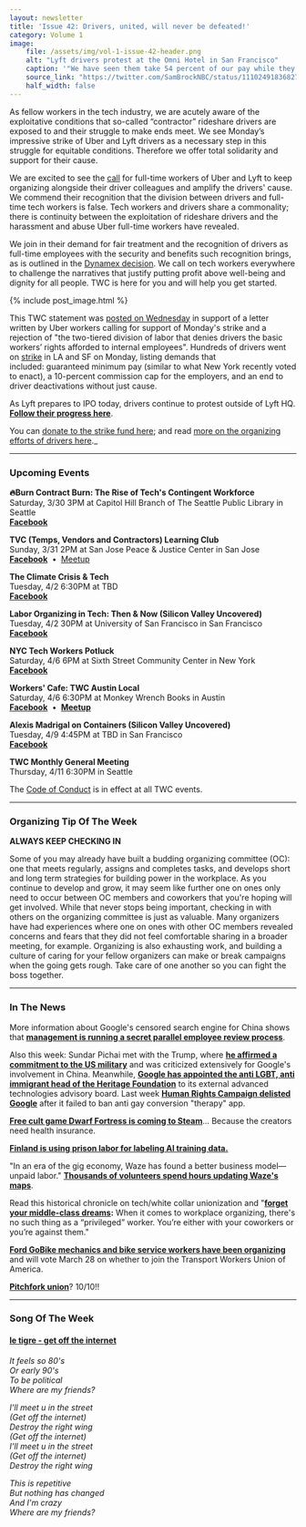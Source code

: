 ```yaml
---
layout: newsletter
title: 'Issue 42: Drivers, united, will never be defeated!'
category: Volume 1
image:
    file: /assets/img/vol-1-issue-42-header.png
    alt: "Lyft drivers protest at the Omni Hotel in San Francisco"
    caption: '"We have seen them take 54 percent of our pay while they are worth billions, but never before have they been so callous, so brazen."'
    source_link: "https://twitter.com/SamBrockNBC/status/1110249183682781184"
    half_width: false
---
```


<!-- Content imported from: https://us11.campaign-archive.com/?e=dbff030191&u=194e57c175176cfd13007a197&id=9458838536 -->

As fellow workers in the tech industry, we are acutely aware of the exploitative conditions that so-called “contractor” rideshare drivers are exposed to and their struggle to make ends meet. We see Monday’s impressive strike of Uber and Lyft drivers as a necessary step in this struggle for equitable conditions.&nbsp;Therefore we offer total solidarity and support for their cause.

<!--excerpt-->

We are excited to see the&nbsp;[call](https://onezero.medium.com/an-open-letter-to-uber-we-need-to-do-right-by-our-drivers-81453fad41e1)&nbsp;for full-time workers of Uber and Lyft to keep organizing alongside their driver colleagues and amplify the drivers' cause. We commend their recognition that the division between drivers and full-time tech workers is false. Tech workers and drivers share a commonality; there is continuity between the exploitation of rideshare drivers and the harassment and abuse Uber full-time workers&nbsp;have revealed.

We join in their demand for fair treatment and the recognition of drivers as full-time employees with the security and benefits such recognition brings, as is outlined in the&nbsp;[Dynamex decision](https://www.bloomberg.com/news/articles/2018-05-04/companies-may-need-to-rethink-gig-economy-after-court-ruling). We call on tech workers everywhere to challenge the narratives that justify putting profit above well-being and dignity for all people. TWC is here for you and will help you get started.

{% include post_image.html %}

This TWC statement was [posted on Wednesday](https://medium.com/@techworkersco_79433/in-solidarity-with-drivers-united-and-drivers-everywhere-fighting-for-dignity-42c0f58b9c35) in support of a letter written by Uber workers calling for support of Monday's strike and a rejection of&nbsp;"the two-tiered division of labor that denies drivers the basic workers’ rights afforded to internal employees". Hundreds of drivers went on&nbsp;[strike](https://gizmodo.com/hundreds-turn-out-to-picket-against-uber-amid-25-hour-d-1833553483)&nbsp;in LA and SF on Monday, listing demands that included:&nbsp;guaranteed minimum pay (similar to what New York recently voted to enact), a 10-percent commission cap for the employers, and an end to driver deactivations without just cause.

As Lyft prepares to IPO today, drivers continue to protest&nbsp;outside of Lyft HQ. [**Follow their progress here**](https://www.facebook.com/GigWorkersRising/).
  
You can [donate to the strike fund here](https://drivers-united.org/donate); and read [more on the organizing efforts of drivers here](https://www.theguardian.com/us-news/2019/mar/22/uber-lyft-ipo-drivers-unionize-low-pay-expenses?CMP=Share_iOSApp_Other)._

***

###  Upcoming Events

**🔥Burn Contract Burn: The Rise of Tech's Contingent Workforce**  
Saturday, 3/30 3PM at&nbsp;Capitol Hill Branch of The Seattle Public Library in Seattle  
[**Facebook**](https://www.facebook.com/events/304162906877287/)  

**TVC (Temps, Vendors and Contractors) Learning Club**  
Sunday, 3/31 2PM at San Jose Peace & Justice Center in San Jose  
[**Facebook**](https://www.facebook.com/events/787722754942574/)&nbsp; •&nbsp;&nbsp;[Meetup](https://www.meetup.com/Tech-Workers-Coalition/events/259587090/)  
  
**The Climate Crisis & Tech**  
Tuesday, 4/2 6:30PM at TBD&nbsp;  
[**Facebook**](https://www.facebook.com/events/296156404389221/)  
  
**Labor Organizing in Tech: Then & Now (Silicon Valley Uncovered)**  
Tuesday, 4/2 30PM at University of San Francisco in San Francisco&nbsp;  
[**Facebook**](https://www.facebook.com/events/2297620297228982/)  
  
**NYC Tech Workers Potluck**  
Saturday, 4/6 6PM at Sixth Street Community Center in New York&nbsp;  
[**Facebook**](https://www.facebook.com/events/423252708431308/)  
  
**Workers' Cafe: TWC Austin Local**  
Saturday, 4/6 6:30PM at Monkey Wrench Books in Austin  
**[Facebook](https://www.facebook.com/events/407359446696088/)**&nbsp; •&nbsp; [**Meetup**](https://meetu.ps/e/Gz1jX/3SQcb/f)

**Alexis Madrigal on Containers (Silicon Valley Uncovered)**  
Tuesday, 4/9 4:45PM at TBD in San Francisco  
[**Facebook**](https://www.facebook.com/events/323858001806146/)  
  
**TWC Monthly General Meeting**  
Thursday, 4/11 6:30PM in Seattle

The [Code of Conduct](https://techworkerscoalition.org/community-guide/) is in effect at all TWC events.

***

### Organizing Tip Of The Week

 **ALWAYS KEEP CHECKING IN**  
  
Some of you may already have built a budding organizing committee (OC): one that meets regularly, assigns and completes tasks, and develops short and long term strategies for building power in the workplace. As you continue to develop and grow, it may seem like further one on ones only need to occur between OC members and coworkers that you're hoping will get involved. While that never stops being important, checking in with others on the organizing committee is just as valuable. Many organizers have had experiences where one on ones with other OC members revealed concerns and fears that they did not feel comfortable sharing in a broader meeting, for example. Organizing is also exhausting work, and building a culture of caring for your fellow organizers can make or break campaigns when the going gets rough. Take care of one another so you can fight the boss together. 

***

### In The News

More information about Google's censored search engine for China shows that [**management is running a secret parallel employee review process**](https://theintercept.com/2019/03/27/google-dragonfly-china-review/).  
  
Also this week: Sundar Pichai met with the Trump, where [**he affirmed a commitment to the US military**](https://www.pinknews.co.uk/2019/03/27/google-ai-artificial-intelligence-ethics-board-kay-coles-james/) and was criticized extensively for Google's involvement in China. Meanwhile, [**Google has appointed the anti LGBT, anti immigrant head of the Heritage Foundation**](https://thehill.com/policy/technology/436222-human-rights-campaign-suspends-google-from-corporate-rankings) to its external advanced technologies advisory board. Last week&nbsp;[**Human Rights Campaign delisted Google**](https://mobile.twitter.com/JuliaAngwin/status/1108065919144726528) after it failed to ban anti gay conversion "therapy" app.  
  
[**Free cult game Dwarf Fortress is coming to Steam**](https://waypoint.vice.com/amp/en_us/article/8xypb5/the-dwarf-fortress-creators-werent-in-it-for-money-but-now-they-need-it)... Because the creators need health insurance.  
  
[**Finland is using prison labor for labeling AI training data.**](https://www.theverge.com/2019/3/28/18285572/prison-labor-finland-artificial-intelligence-data-tagging-vainu)  
  
"In an era of the gig economy, Waze has found a better business model—unpaid labor." [**Thousands of volunteers spend hours updating Waze's maps**](https://www.wsj.com/articles/the-internets-most-devoted-volunteers-waze-map-editors-11553096956).  
  
Read this historical chronicle on tech/white collar unionization and "**[forget your middle-class dreams](https://jacobinmag.com/2019/03/middle-class-white-collar-unions-kickstarter):**&nbsp;When it comes to workplace organizing, there's no such thing as a “privileged” worker. You’re either with your coworkers or you’re against them."  
  
[**Ford GoBike mechanics and bike service workers have been organizing**](https://www.sfexaminer.com/the-city/bay-area-ford-gobike-workers-to-unionize/) and will vote March 28 on whether to join the Transport Workers Union of America.  
  
[**Pitchfork union**](https://twitter.com/p4kunion/status/1111629426603761670?s=21)? 10/10!!

***

###  Song Of The Week

#### [le tigre - get off the internet](https://www.youtube.com/watch?v=JsXcocZXGsA)

_It feels so 80's_  
_Or early 90's_  
_To be political_  
_Where are my friends?_  

_I'll meet u in the street_  
_(Get off the internet)_  
_Destroy the right wing_  
_(Get off the internet)_  
_I'll meet u in the street_  
_(Get off the internet)_  
_Destroy the right wing_  

_This is repetitive_  
_But nothing has changed_  
_And I'm crazy_  
_Where are my friends?_  
